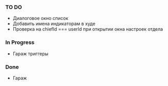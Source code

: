 ### TO DO

- Диалоговое окно список
- Добавить имена индикаторам в худе
- Проверка на chiefId === userId при открытии окна настроек отдела

### In Progress

- Гараж триггеры

### Done

+ Гараж
